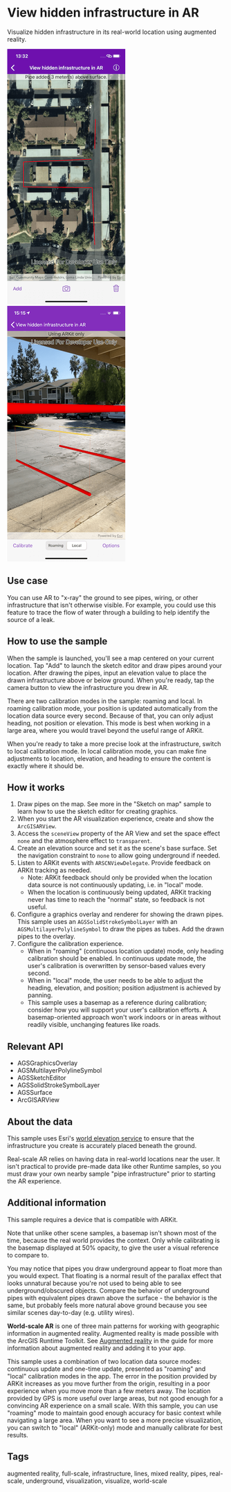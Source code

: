 # View hidden infrastructure in AR

Visualize hidden infrastructure in its real-world location using augmented reality.

![Add pipe infrastructure to the map](view-hidden-infrastructure-in-AR-1.png)
![View hidden infrastructure in AR](view-hidden-infrastructure-in-AR-2.png)

## Use case

You can use AR to "x-ray" the ground to see pipes, wiring, or other infrastructure that isn't otherwise visible. For example, you could use this feature to trace the flow of water through a building to help identify the source of a leak.

## How to use the sample

When the sample is launched, you'll see a map centered on your current location. Tap "Add" to launch the sketch editor and draw pipes around your location. After drawing the pipes, input an elevation value to place the drawn infrastructure above or below ground. When you're ready, tap the camera button to view the infrastructure you drew in AR.

There are two calibration modes in the sample: roaming and local. In roaming calibration mode, your position is updated automatically from the location data source every second. Because of that, you can only adjust heading, not position or elevation. This mode is best when working in a large area, where you would travel beyond the useful range of ARKit.

When you're ready to take a more precise look at the infrastructure, switch to local calibration mode. In local calibration mode, you can make fine adjustments to location, elevation, and heading to ensure the content is exactly where it should be.

## How it works

1. Draw pipes on the map. See more in the "Sketch on map" sample to learn how to use the sketch editor for creating graphics.
2. When you start the AR visualization experience, create and show the `ArcGISARView`.
3. Access the `sceneView` property of the AR View and set the space effect `none` and the atmosphere effect to `transparent`.
4. Create an elevation source and set it as the scene's base surface. Set the navigation constraint to `none` to allow going underground if needed.
5. Listen to ARKit events with `ARSCNViewDelegate`. Provide feedback on ARKit tracking as needed.
    * Note: ARKit feedback should only be provided when the location data source is not continuously updating, i.e. in "local" mode.
    * When the location is continuously being updated, ARKit tracking never has time to reach the "normal" state, so feedback is not useful.
6. Configure a graphics overlay and renderer for showing the drawn pipes. This sample uses an `AGSSolidStrokeSymbolLayer` with an `AGSMultilayerPolylineSymbol` to draw the pipes as tubes. Add the drawn pipes to the overlay.
7. Configure the calibration experience.
    * When in "roaming" (continuous location update) mode, only heading calibration should be enabled. In continuous update mode, the user's calibration is overwritten by sensor-based values every second.
    * When in "local" mode, the user needs to be able to adjust the heading, elevation, and position; position adjustment is achieved by panning.
    * This sample uses a basemap as a reference during calibration; consider how you will support your user's calibration efforts. A basemap-oriented approach won't work indoors or in areas without readily visible, unchanging features like roads.

## Relevant API

* AGSGraphicsOverlay
* AGSMultilayerPolylineSymbol
* AGSSketchEditor
* AGSSolidStrokeSymbolLayer
* AGSSurface
* ArcGISARView

## About the data

This sample uses Esri's [world elevation service](https://elevation3d.arcgis.com/arcgis/rest/services/WorldElevation3D/Terrain3D/ImageServer) to ensure that the infrastructure you create is accurately placed beneath the ground.

Real-scale AR relies on having data in real-world locations near the user. It isn't practical to provide pre-made data like other Runtime samples, so you must draw your own nearby sample "pipe infrastructure" prior to starting the AR experience.

## Additional information

This sample requires a device that is compatible with ARKit.

Note that unlike other scene samples, a basemap isn't shown most of the time, because the real world provides the context. Only while calibrating is the basemap displayed at 50% opacity, to give the user a visual reference to compare to.

You may notice that pipes you draw underground appear to float more than you would expect. That floating is a normal result of the parallax effect that looks unnatural because you're not used to being able to see underground/obscured objects. Compare the behavior of underground pipes with equivalent pipes drawn above the surface - the behavior is the same, but probably feels more natural above ground because you see similar scenes day-to-day (e.g. utility wires).

**World-scale AR** is one of three main patterns for working with geographic information in augmented reality. Augmented reality is made possible with the ArcGIS Runtime Toolkit. See [Augmented reality](https://developers.arcgis.com/ios/scenes-3d/display-scenes-in-augmented-reality/) in the guide for more information about augmented reality and adding it to your app.

This sample uses a combination of two location data source modes: continuous update and one-time update, presented as "roaming" and "local" calibration modes in the app. The error in the position provided by ARKit increases as you move further from the origin, resulting in a poor experience when you move more than a few meters away. The location provided by GPS is more useful over large areas, but not good enough for a convincing AR experience on a small scale. With this sample, you can use "roaming" mode to maintain good enough accuracy for basic context while navigating a large area. When you want to see a more precise visualization, you can switch to "local" (ARKit-only) mode and manually calibrate for best results.

## Tags

augmented reality, full-scale, infrastructure, lines, mixed reality, pipes, real-scale, underground, visualization, visualize, world-scale
